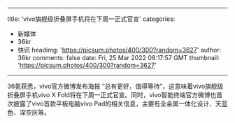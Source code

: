 
---
title: 'vivo旗舰级折叠屏手机将在下周一正式官宣'
categories: 
 - 新媒体
 - 36kr
 - 快讯
headimg: 'https://picsum.photos/400/300?random=3627'
author: 36kr
comments: false
date: Fri, 25 Mar 2022 08:17:57 GMT
thumbnail: 'https://picsum.photos/400/300?random=3627'
---

<div>   
36氪获悉，vivo官方微博发布海报 “总有更好，值得等待”，这意味着vivo旗舰级折叠屏手机vivo X Fold将在下周一正式官宣。同时，vivo智能终端官方微博也首次披露了vivo首款平板电脑vivo Pad的相关信息，主要有全金属一体化设计、天蓝色、深空灰等。  
</div>
            